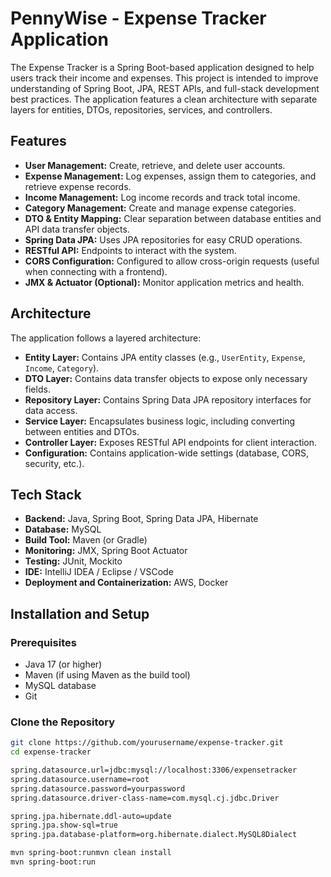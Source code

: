 # PennyWise - Expense Tracker Application

The Expense Tracker is a Spring Boot-based application designed to help users track their income and expenses. This project is intended to improve understanding of Spring Boot, JPA, REST APIs, and full-stack development best practices. The application features a clean architecture with separate layers for entities, DTOs, repositories, services, and controllers.

## Features

- **User Management:** Create, retrieve, and delete user accounts.
- **Expense Management:** Log expenses, assign them to categories, and retrieve expense records.
- **Income Management:** Log income records and track total income.
- **Category Management:** Create and manage expense categories.
- **DTO & Entity Mapping:** Clear separation between database entities and API data transfer objects.
- **Spring Data JPA:** Uses JPA repositories for easy CRUD operations.
- **RESTful API:** Endpoints to interact with the system.
- **CORS Configuration:** Configured to allow cross-origin requests (useful when connecting with a frontend).
- **JMX & Actuator (Optional):** Monitor application metrics and health.

## Architecture

The application follows a layered architecture:
- **Entity Layer:** Contains JPA entity classes (e.g., `UserEntity`, `Expense`, `Income`, `Category`).
- **DTO Layer:** Contains data transfer objects to expose only necessary fields.
- **Repository Layer:** Contains Spring Data JPA repository interfaces for data access.
- **Service Layer:** Encapsulates business logic, including converting between entities and DTOs.
- **Controller Layer:** Exposes RESTful API endpoints for client interaction.
- **Configuration:** Contains application-wide settings (database, CORS, security, etc.).

## Tech Stack

- **Backend:** Java, Spring Boot, Spring Data JPA, Hibernate
- **Database:** MySQL
- **Build Tool:** Maven (or Gradle)
- **Monitoring:** JMX, Spring Boot Actuator
- **Testing:** JUnit, Mockito
- **IDE:** IntelliJ IDEA / Eclipse / VSCode
- **Deployment and Containerization:** AWS, Docker

## Installation and Setup

### Prerequisites

- Java 17 (or higher)
- Maven (if using Maven as the build tool)
- MySQL database
- Git

### Clone the Repository

```bash
git clone https://github.com/yourusername/expense-tracker.git
cd expense-tracker

spring.datasource.url=jdbc:mysql://localhost:3306/expensetracker
spring.datasource.username=root
spring.datasource.password=yourpassword
spring.datasource.driver-class-name=com.mysql.cj.jdbc.Driver

spring.jpa.hibernate.ddl-auto=update
spring.jpa.show-sql=true
spring.jpa.database-platform=org.hibernate.dialect.MySQL8Dialect

mvn spring-boot:runmvn clean install
mvn spring-boot:run
